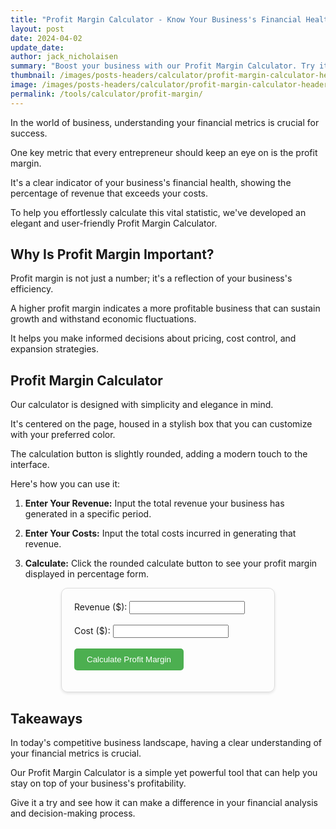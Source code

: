 ```yaml
---
title: "Profit Margin Calculator - Know Your Business's Financial Health"
layout: post
date: 2024-04-02
update_date: 
author: jack_nicholaisen
summary: "Boost your business with our Profit Margin Calculator. Try it now for financial clarity!" 
thumbnail: /images/posts-headers/calculator/profit-margin-calculator-header.png
image: /images/posts-headers/calculator/profit-margin-calculator-header.png
permalink: /tools/calculator/profit-margin/
---
```


In the world of business, understanding your financial metrics is crucial for success. 

One key metric that every entrepreneur should keep an eye on is the profit margin. 

It's a clear indicator of your business's financial health, showing the percentage of revenue that exceeds your costs. 

To help you effortlessly calculate this vital statistic, we've developed an elegant and user-friendly Profit Margin Calculator.

## Why Is Profit Margin Important?

Profit margin is not just a number; it's a reflection of your business's efficiency. 

A higher profit margin indicates a more profitable business that can sustain growth and withstand economic fluctuations. 

It helps you make informed decisions about pricing, cost control, and expansion strategies.

## Profit Margin Calculator

Our calculator is designed with simplicity and elegance in mind. 

It's centered on the page, housed in a stylish box that you can customize with your preferred color. 

The calculation button is slightly rounded, adding a modern touch to the interface. 

Here's how you can use it:

1. **Enter Your Revenue:** Input the total revenue your business has generated in a specific period.

2. **Enter Your Costs:** Input the total costs incurred in generating that revenue.

3. **Calculate:** Click the rounded calculate button to see your profit margin displayed in percentage form.


<style>
        .calculator-box {
            max-width: 300px;
            margin: auto;
            padding: 20px;
            border: 1px solid #ddd;
            border-radius: 10px;
            box-shadow: 0 2px 4px rgba(0, 0, 0, 0.1);
        }

        .calculate-btn {
            border-radius: 5px;
            background-color: #4CAF50;
            color: white;
            padding: 10px 20px;
            border: none;
            cursor: pointer;
        }

        .calculate-btn:hover {
            background-color: #45a049;
        }

        .color-input {
            margin-bottom: 20px;
        }
</style>
<div class="calculator-box" id="calculatorBox">

<form>
    <label for="revenue">Revenue ($):</label>
    <input type="number" id="revenue" name="revenue" required><br><br>
    <label for="cost">Cost ($):</label>
    <input type="number" id="cost" name="cost" required><br><br>
    <input type="button" value="Calculate Profit Margin" class="calculate-btn" onclick="calculateProfitMargin()">
</form>

<p id="result"></p>

</div>

<script>
        function calculateProfitMargin() {
            var revenue = document.getElementById("revenue").value;
            var cost = document.getElementById("cost").value;

            if (revenue > 0) {
                var profitMargin = ((revenue - cost) / revenue) * 100;
                document.getElementById("result").innerHTML = "Profit Margin: " + profitMargin.toFixed(2) + "%";
            } else {
                document.getElementById("result").innerHTML = "Please enter a valid revenue amount.";
            }
        }
</script>

## Takeaways

In today's competitive business landscape, having a clear understanding of your financial metrics is crucial. 

Our Profit Margin Calculator is a simple yet powerful tool that can help you stay on top of your business's profitability. 

Give it a try and see how it can make a difference in your financial analysis and decision-making process.

